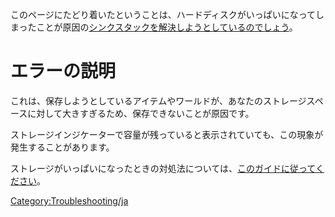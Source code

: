 <languages/>このページにたどり着いたということは、ハードディスクがいっぱいになってしまったことが原因の[シンクスタックを解決しようとしているのでしょう](Stuck_Sync/ja "wikilink")。

# エラーの説明

これは、保存しようとしているアイテムやワールドが、あなたのストレージスペースに対して大きすぎるため、保存できないことが原因です。

ストレージインジケーターで容量が残っていると表示されていても、この現象が発生することがあります。

ストレージがいっぱいになったときの対処法については、[このガイドに従ってください](Full_Storage/ja "wikilink")。

[Category:Troubleshooting/ja](Category:Troubleshooting/ja "wikilink")